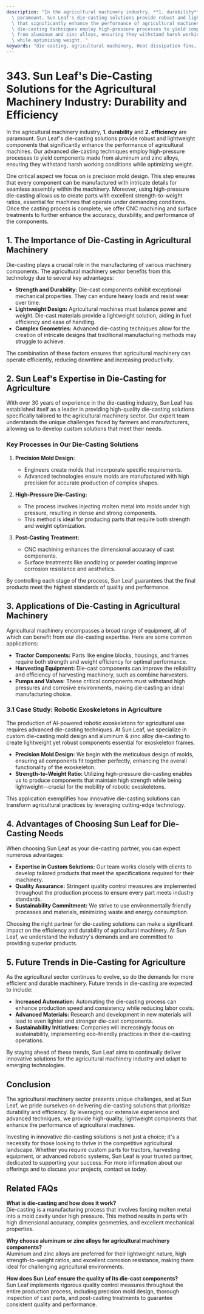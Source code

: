 ```yaml
---
description: "In the agricultural machinery industry, **1. durability** and **2. efficiency** are\
  \ paramount. Sun Leaf's die-casting solutions provide robust and lightweight components\
  \ that significantly enhance the performance of agricultural machines. Our advanced\
  \ die-casting techniques employ high-pressure processes to yield components made\
  \ from aluminum and zinc alloys, ensuring they withstand harsh working conditions\
  \ while optimizing weight. "
keywords: "die casting, agricultural machinery, Heat dissipation fins, Heat dissipation performance"
---
```

# 343. Sun Leaf's Die-Casting Solutions for the Agricultural Machinery Industry: Durability and Efficiency

In the agricultural machinery industry, **1. durability** and **2. efficiency** are paramount. Sun Leaf's die-casting solutions provide robust and lightweight components that significantly enhance the performance of agricultural machines. Our advanced die-casting techniques employ high-pressure processes to yield components made from aluminum and zinc alloys, ensuring they withstand harsh working conditions while optimizing weight. 

One critical aspect we focus on is precision mold design. This step ensures that every component can be manufactured with intricate details for seamless assembly within the machinery. Moreover, using high-pressure die-casting allows us to create parts with excellent strength-to-weight ratios, essential for machines that operate under demanding conditions. Once the casting process is complete, we offer CNC machining and surface treatments to further enhance the accuracy, durability, and performance of the components.

## **1. The Importance of Die-Casting in Agricultural Machinery**

Die-casting plays a crucial role in the manufacturing of various machinery components. The agricultural machinery sector benefits from this technology due to several key advantages:

- **Strength and Durability:** Die-cast components exhibit exceptional mechanical properties. They can endure heavy loads and resist wear over time.
- **Lightweight Design:** Agricultural machines must balance power and weight. Die-cast materials provide a lightweight solution, aiding in fuel efficiency and ease of handling.
- **Complex Geometries:** Advanced die-casting techniques allow for the creation of intricate designs that traditional manufacturing methods may struggle to achieve.

The combination of these factors ensures that agricultural machinery can operate efficiently, reducing downtime and increasing productivity.

## **2. Sun Leaf's Expertise in Die-Casting for Agriculture**

With over 30 years of experience in the die-casting industry, Sun Leaf has established itself as a leader in providing high-quality die-casting solutions specifically tailored to the agricultural machinery sector. Our expert team understands the unique challenges faced by farmers and manufacturers, allowing us to develop custom solutions that meet their needs.

### **Key Processes in Our Die-Casting Solutions**

1. **Precision Mold Design:** 
   - Engineers create molds that incorporate specific requirements.
   - Advanced technologies ensure molds are manufactured with high precision for accurate production of complex shapes.

2. **High-Pressure Die-Casting:**
   - The process involves injecting molten metal into molds under high pressure, resulting in dense and strong components.
   - This method is ideal for producing parts that require both strength and weight optimization.

3. **Post-Casting Treatment:**
   - CNC machining enhances the dimensional accuracy of cast components.
   - Surface treatments like anodizing or powder coating improve corrosion resistance and aesthetics.

By controlling each stage of the process, Sun Leaf guarantees that the final products meet the highest standards of quality and performance.

## **3. Applications of Die-Casting in Agricultural Machinery**

Agricultural machinery encompasses a broad range of equipment, all of which can benefit from our die-casting expertise. Here are some common applications:

- **Tractor Components:** Parts like engine blocks, housings, and frames require both strength and weight efficiency for optimal performance.
- **Harvesting Equipment:** Die-cast components can improve the reliability and efficiency of harvesting machinery, such as combine harvesters.
- **Pumps and Valves:** These critical components must withstand high pressures and corrosive environments, making die-casting an ideal manufacturing choice.

### **3.1 Case Study: Robotic Exoskeletons in Agriculture**

The production of AI-powered robotic exoskeletons for agricultural use requires advanced die-casting techniques. At Sun Leaf, we specialize in custom die-casting mold design and aluminum & zinc alloy die-casting to create lightweight yet robust components essential for exoskeleton frames. 

- **Precision Mold Design:** We begin with the meticulous design of molds, ensuring all components fit together perfectly, enhancing the overall functionality of the exoskeleton.
- **Strength-to-Weight Ratio:** Utilizing high-pressure die-casting enables us to produce components that maintain high strength while being lightweight—crucial for the mobility of robotic exoskeletons.

This application exemplifies how innovative die-casting solutions can transform agricultural practices by leveraging cutting-edge technology.

## **4. Advantages of Choosing Sun Leaf for Die-Casting Needs**

When choosing Sun Leaf as your die-casting partner, you can expect numerous advantages:

- **Expertise in Custom Solutions:** Our team works closely with clients to develop tailored products that meet the specifications required for their machinery.
- **Quality Assurance:** Stringent quality control measures are implemented throughout the production process to ensure every part meets industry standards.
- **Sustainability Commitment:** We strive to use environmentally friendly processes and materials, minimizing waste and energy consumption.

Choosing the right partner for die-casting solutions can make a significant impact on the efficiency and durability of agricultural machinery. At Sun Leaf, we understand the industry's demands and are committed to providing superior products.

## **5. Future Trends in Die-Casting for Agriculture**

As the agricultural sector continues to evolve, so do the demands for more efficient and durable machinery. Future trends in die-casting are expected to include:

- **Increased Automation:** Automating the die-casting process can enhance production speed and consistency while reducing labor costs.
- **Advanced Materials:** Research and development in new materials will lead to even lighter and stronger die-cast components.
- **Sustainability Initiatives:** Companies will increasingly focus on sustainability, implementing eco-friendly practices in their die-casting operations.

By staying ahead of these trends, Sun Leaf aims to continually deliver innovative solutions for the agricultural machinery industry and adapt to emerging technologies.

## **Conclusion**

The agricultural machinery sector presents unique challenges, and at Sun Leaf, we pride ourselves on delivering die-casting solutions that prioritize durability and efficiency. By leveraging our extensive experience and advanced techniques, we provide high-quality, lightweight components that enhance the performance of agricultural machines. 

Investing in innovative die-casting solutions is not just a choice; it's a necessity for those looking to thrive in the competitive agricultural landscape. Whether you require custom parts for tractors, harvesting equipment, or advanced robotic systems, Sun Leaf is your trusted partner, dedicated to supporting your success. For more information about our offerings and to discuss your projects, contact us today.

## Related FAQs

**What is die-casting and how does it work?**  
Die-casting is a manufacturing process that involves forcing molten metal into a mold cavity under high pressure. This method results in parts with high dimensional accuracy, complex geometries, and excellent mechanical properties.

**Why choose aluminum or zinc alloys for agricultural machinery components?**  
Aluminum and zinc alloys are preferred for their lightweight nature, high strength-to-weight ratios, and excellent corrosion resistance, making them ideal for challenging agricultural environments.

**How does Sun Leaf ensure the quality of its die-cast components?**  
Sun Leaf implements rigorous quality control measures throughout the entire production process, including precision mold design, thorough inspection of cast parts, and post-casting treatments to guarantee consistent quality and performance.
